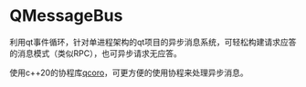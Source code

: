 # QMessageBus

利用qt事件循环，针对单进程架构的qt项目的异步消息系统，可轻松构建请求应答的消息模式（类似RPC），也可异步请求无应答。

使用c++20的协程库[qcoro](https://github.com/qcoro/qcoro)，可更方便的使用协程来处理异步消息。
